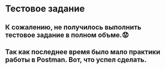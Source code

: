 # Тестовое задание
## К сожалению, не получилось выполнить тестовое задание в полном объме.😟
## Так как последнее время было мало практики работы в Postman. Вот, что успел сделать. 
